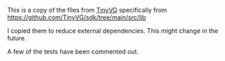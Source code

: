This is a copy of the files from [TinyVG](https://tinyvg.tech/) specifically from https://github.com/TinyVG/sdk/tree/main/src/lib

I copied them to reduce external dependencies.  This might change in the future.

A few of the tests have been commented out.

